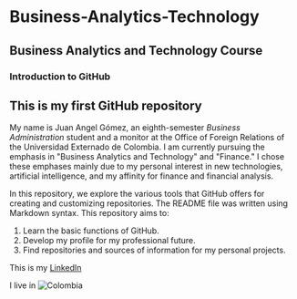 # Business-Analytics-Technology
## Business Analytics and Technology Course

### Introduction to GitHub
## **This is my first GitHub repository**

My name is Juan Angel Gómez, an eighth-semester *Business Administration* student and a monitor at the Office of Foreign Relations of the Universidad Externado de Colombia. I am currently pursuing the emphasis in "Business Analytics and Technology" and "Finance." I chose these emphases mainly due to my personal interest in new technologies, artificial intelligence, and my affinity for finance and financial analysis.  

In this repository, we explore the various tools that GitHub offers for creating and customizing repositories. The README file was written using Markdown syntax. This repository aims to:

1. Learn the basic functions of GitHub.  
2. Develop my profile for my professional future.  
3. Find repositories and sources of information for my personal projects. 

This is my [LinkedIn](www.linkedin.com/in/juan-angel-gómez-garzón-77908927b)

I live in ![Colombia](https://govco-prod-webutils.s3.amazonaws.com/uploads/2022-12-13/d50f15a1-7851-407a-98c4-5bb14ee301ae1imagen_noticia.svg)



